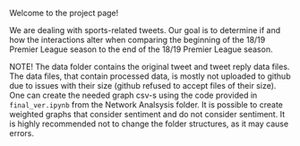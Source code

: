 Welcome to the project page!

We are dealing with sports-related tweets. Our goal is to determine if and how the interactions alter when comparing the beginning of the 18/19 Premier League season to the end of the 18/19 Premier League season. 

NOTE!
The data folder contains the original tweet and tweet reply data files. The data files, that contain processed data, is mostly not uploaded to github due to issues with their size (github refused to accept files of their size). One can create the needed graph csv-s using the code provided in  <code>final_ver.ipynb</code> from the Network Analsysis folder. It is possible to create weighted graphs that consider sentiment and do not consider sentiment. It is highly recommended not to change the folder structures, as it may cause errors. 
